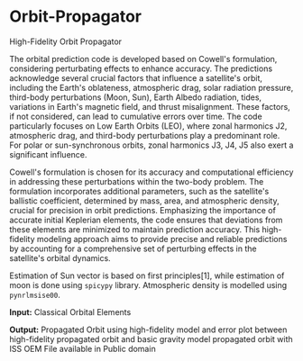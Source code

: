 # Orbit-Propagator

High-Fidelity Orbit Propagator

The orbital prediction code is developed based on Cowell's formulation, considering perturbating effects to enhance accuracy. The predictions acknowledge several crucial factors that influence a satellite's orbit, including the Earth's oblateness, atmospheric drag, solar radiation pressure, third-body perturbations (Moon, Sun), Earth Albedo radiation, tides, variations in Earth's magnetic field, and thrust misalignment. These factors, if not considered, can lead to cumulative errors over time. The code particularly focuses on Low Earth Orbits (LEO), where zonal harmonics J2, atmospheric drag, and third-body perturbations play a predominant role. For polar or sun-synchronous orbits, zonal harmonics J3, J4, J5 also exert a significant influence.

Cowell's formulation is chosen for its accuracy and computational efficiency in addressing these perturbations within the two-body problem. The formulation incorporates additional parameters, such as the satellite's ballistic coefficient, determined by mass, area, and atmospheric density, crucial for precision in orbit predictions. Emphasizing the importance of accurate initial Keplerian elements, the code ensures that deviations from these elements are minimized to maintain prediction accuracy. This high-fidelity modeling approach aims to provide precise and reliable predictions by accounting for a comprehensive set of perturbing effects in the satellite's orbital dynamics.

Estimation of Sun vector is based on first principles[1], while estimation of moon is done using `spicypy` library. Atmospheric density is modelled using `pynrlmsise00`.

**Input:**
Classical Orbital Elements

**Output:**
Propagated Orbit using high-fidelity model and error plot between high-fidelity propagated orbit and basic gravity model propagated orbit with ISS OEM File available in Public domain
